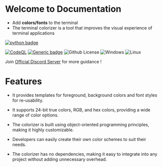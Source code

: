 # Welcome to Documentation

- Add **colors/fonts** to the terminal
- The terminal colorizer is a tool that improves the visual experience of terminal applications

[![python badge](http://ForTheBadge.com/images/badges/made-with-python.svg)](https://www.python.org/ "Python")

[![CodeQL](https://github.com/Modern-Realm/pycolorise/actions/workflows/codeql.yml/badge.svg)](https://github.com/Modern-Realm/pycolorise/actions/workflows/codeql.yml)
[![Generic badge](https://img.shields.io/badge/Python-3.7-blue.svg)](https://www.python.org/)
![Github License](https://img.shields.io/badge/license-MIT-blue)
![Windows](https://img.shields.io/badge/os-windows-yellow)
![Linux](https://img.shields.io/badge/os-linux-yellow)

Join [Official Discord Server](https://discord.gg/GVMWx5EaAN  "click to Join") for more guidance !

# Features

- It provides templates for foreground, background colors and font styles for re-usability.

- It supports 24-bit true colors, RGB, and hex colors, providing a wide range of color options.

- The colorizer is built using object-oriented programming principles, making it highly customizable.

- Developers can easily create their own color schemes to suit their needs.

- The colorizer has no dependencies, making it easy to integrate into any project without adding unnecessary overhead.
